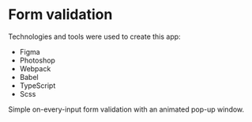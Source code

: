 # Form validation

Technologies and tools were used to create this app:

- Figma
- Photoshop
- Webpack
- Babel
- TypeScript
- Scss

Simple on-every-input form validation with an animated pop-up window.
